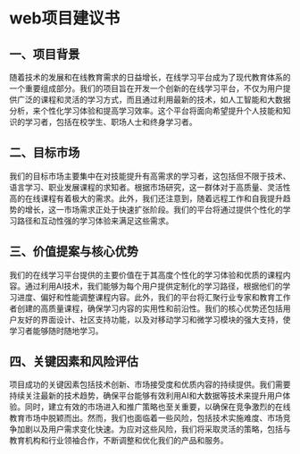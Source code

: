 # web项目建议书
## 一、项目背景
随着技术的发展和在线教育需求的日益增长，在线学习平台成为了现代教育体系的一个重要组成部分。我们的项目旨在开发一个创新的在线学习平台，不仅为用户提供广泛的课程和灵活的学习方式，而且通过利用最新的技术，如人工智能和大数据分析，来个性化学习体验和提高学习效率。这个平台将面向希望提升个人技能和知识的学习者，包括在校学生、职场人士和终身学习者。
## 二、目标市场
我们的目标市场主要集中在对技能提升有高需求的学习者，这包括但不限于技术、语言学习、职业发展课程的求知者。根据市场研究，这一群体对于高质量、灵活性高的在线课程有着极大的需求。此外，我们还注意到，随着远程工作和自我提升趋势的增长，这一市场需求正处于快速扩张阶段。我们的平台将通过提供个性化的学习路径和互动性强的学习体验来满足这些需求。
## 三、价值提案与核心优势
我们的在线学习平台提供的主要价值在于其高度个性化的学习体验和优质的课程内容。通过利用AI技术，我们能够为每个用户提供定制化的学习路径，根据他们的学习进度、偏好和性能调整课程内容。此外，我们的平台将汇聚行业专家和教育工作者创建的高质量课程，确保学习内容的实用性和前沿性。我们的核心优势还包括用户友好的界面设计、社区支持功能，以及对移动学习和微学习模块的强大支持，使学习者能够随时随地学习。
## 四、关键因素和风险评估
项目成功的关键因素包括技术创新、市场接受度和优质内容的持续提供。我们需要持续关注最新的技术趋势，确保平台能够有效利用AI和大数据等技术来提升用户体验。同时，建立有效的市场进入和推广策略也至关重要，以确保在竞争激烈的在线教育市场中脱颖而出。然而，我们也面临着一些风险，包括技术实施难度、市场竞争加剧以及用户需求变化快速。为应对这些风险，我们将采取灵活的策略，包括与教育机构和行业领袖合作，不断调整和优化我们的产品和服务。
